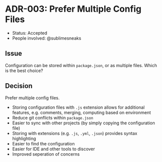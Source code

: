 # ADR-003: Prefer Multiple Config Files

- Status: Accepted
- People involved: @sublimesneaks

## Issue

Configuration can be stored within `package.json`, or as multiple files. Which is the best choice?

## Decision

Prefer multiple config files.

- Storing configuration files with `.js` extension allows for additional features, e.g. comments, merging, computing based on environment
- Reduce git conflicts within `package.json`
- Easier to sync with other projects (by simply copying the configuration file)
- Storing with extensions (e.g. `.js`, `.yml`, `.json`) provides syntax highlighting
- Easier to find the configuration
- Easier for IDE and other tools to discover
- Improved seperation of concerns
